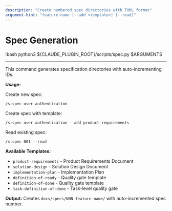```yaml
---
description: "Create numbered spec directories with TOML format"
argument-hint: "feature-name [--add <template>] [--read]"
---
```


# Spec Generation

!bash python3 ${CLAUDE_PLUGIN_ROOT}/scripts/spec.py $ARGUMENTS

---

This command generates specification directories with auto-incrementing IDs.

**Usage:**

Create new spec:
```
/s:spec user-authentication
```

Create spec with template:
```
/s:spec user-authentication --add product-requirements
```

Read existing spec:
```
/s:spec 001 --read
```

**Available Templates:**
- `product-requirements` - Product Requirements Document
- `solution-design` - Solution Design Document
- `implementation-plan` - Implementation Plan
- `definition-of-ready` - Quality gate template
- `definition-of-done` - Quality gate template
- `task-definition-of-done` - Task-level quality gate

**Output:**
Creates `docs/specs/NNN-feature-name/` with auto-incremented spec number.
